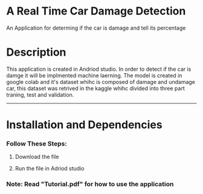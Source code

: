 
# A Real Time Car Damage Detection

An Application for determing if the car is damage and tell its percentage 

# Description

This application is created in Andriod studio. In order to detect if the car is damge it will be implmented machine laerning. The model is created in google colab and it's dataset whihc is composed of damage and undamage car, this dataset was retrived in the kaggle whihc divided into three part traning, test and validation. 
***

# Installation and Dependencies
### Follow These Steps:

1. Download the file
   
3. Run the file in Adriod studio

### Note: Read "Tutorial.pdf" for how to use the application


